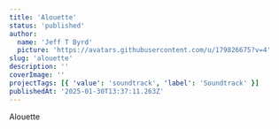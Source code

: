 ```yaml
---
title: 'Alouette'
status: 'published'
author:
  name: 'Jeff T Byrd'
  picture: 'https://avatars.githubusercontent.com/u/179826675?v=4'
slug: 'alouette'
description: ''
coverImage: ''
projectTags: [{ 'value': 'soundtrack', 'label': 'Soundtrack' }]
publishedAt: '2025-01-30T13:37:11.263Z'
---
```


Alouette
